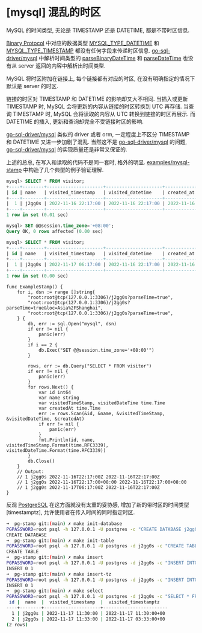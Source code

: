 # [mysql] 混乱的时区

MySQL 的时间类型, 无论是 TIMESTAMP 还是 DATETIME, 都是不带时区信息.

[Binary Protocol](https://dev.mysql.com/doc/dev/mysql-server/latest/page_protocol_binary_resultset.html) 中对应的数据类型
[MYSQL_TYPE_DATETIME](https://dev.mysql.com/doc/dev/mysql-server/latest/page_protocol_binary_resultset.html#sect_protocol_binary_resultset_row_value_date)
和 [MYSQL_TYPE_TIMESTAMP](https://dev.mysql.com/doc/dev/mysql-server/latest/page_protocol_binary_resultset.html#sect_protocol_binary_resultset_row_value_date)
都没有任何字段来传递时区信息. [go-sql-driver/mysql](https://github.com/go-sql-driver/mysql)
中解析时间类型的 [parseBinaryDateTime](https://github.com/go-sql-driver/mysql/blob/master/packets.go#L1314)
和 [parseDateTime](https://github.com/go-sql-driver/mysql/blob/v1.6.0/packets.go#L780)
也没有从 server 返回的内容中解析出时间类型.

MySQL 将时区附加在链接上, 每个链接都有对应的时区,
在没有明确指定的情况下默认是 server 的时区.

链接的时区对 TIMESTAMP 和 DATETIME 的影响却又大不相同.
当插入或更新 TIMESTAMP 时, MySQL 会将更新的内容从链接的时区转换到 UTC 再存储.
当查询 TIMESTAMP 时, MySQL 会将读取的内容从 UTC 转换到链接的时区再展示.
而 DATETIME 的插入, 更新和查询却完全不受链接时区的影响.

[go-sql-driver/mysql]() 类似的 driver 或者 orm,
一定程度上不区分 TIMESTAMP 和 DATETIME 又进一步加剧了混乱.
当然这不是 [go-sql-driver/mysql]() 的问题, [go-sql-driver/mysql]() 的实现质量还是非常又保证的.

上述的总总, 在写入和读取的代码不是同一套时, 格外的明显.
[examples/mysql-stamp](./examples/mysql-stamp) 中构造了几个典型的例子验证理解.

```sql
mysql> SELECT * FROM visitor;
+----+--------+---------------------+---------------------+---------------------+
| id | name   | visited_timestamp   | visited_datetime    | created_at          |
+----+--------+---------------------+---------------------+---------------------+
|  1 | j2gg0s | 2022-11-16 22:17:00 | 2022-11-16 22:17:00 | 2022-11-16 14:18:29 |
+----+--------+---------------------+---------------------+---------------------+
1 row in set (0.01 sec)

mysql> SET @@session.time_zone='+08:00';
Query OK, 0 rows affected (0.00 sec)

mysql> SELECT * FROM visitor;
+----+--------+---------------------+---------------------+---------------------+
| id | name   | visited_timestamp   | visited_datetime    | created_at          |
+----+--------+---------------------+---------------------+---------------------+
|  1 | j2gg0s | 2022-11-17 06:17:00 | 2022-11-16 22:17:00 | 2022-11-16 22:18:29 |
+----+--------+---------------------+---------------------+---------------------+
1 row in set (0.00 sec)
```

```golang
func ExampleStamp() {
	for i, dsn := range []string{
		"root:root@tcp(127.0.0.1:3306)/j2gg0s?parseTime=true",
		"root:root@tcp(127.0.0.1:3306)/j2gg0s?parseTime=true&loc=Asia%2FShanghai",
		"root:root@tcp(127.0.0.1:3306)/j2gg0s?parseTime=true",
	} {
		db, err := sql.Open("mysql", dsn)
		if err != nil {
			panic(err)
		}
		if i == 2 {
			db.Exec("SET @@session.time_zone='+08:00'")
		}

		rows, err := db.Query("SELECT * FROM visitor")
		if err != nil {
			panic(err)
		}
		for rows.Next() {
			var id int64
			var name string
			var visitedTimeStamp, visitedDateTime time.Time
			var createdAt time.Time
			err := rows.Scan(&id, &name, &visitedTimeStamp, &visitedDateTime, &createdAt)
			if err != nil {
				panic(err)
			}
			fmt.Println(id, name, visitedTimeStamp.Format(time.RFC3339), visitedDateTime.Format(time.RFC3339))
		}
		db.Close()
	}
	// Output:
	// 1 j2gg0s 2022-11-16T22:17:00Z 2022-11-16T22:17:00Z
	// 1 j2gg0s 2022-11-16T22:17:00+08:00 2022-11-16T22:17:00+08:00
	// 1 j2gg0s 2022-11-17T06:17:00Z 2022-11-16T22:17:00Z
}
```

反观 [PostgreSQL]() 在这方面就没有太重的妥协感, 增加了新的带时区的时间类型 [timestamptz],
允许使用者在传入时间的同时指定时区.

```bash
➜  pg-stamp git:(main) ✗ make init-database
PGPASSWORD=root psql -h 127.0.0.1 -U postgres -c "CREATE DATABASE j2gg0s"
CREATE DATABASE
➜  pg-stamp git:(main) ✗ make init-table
PGPASSWORD=root psql -h 127.0.0.1 -U postgres -d j2gg0s -c "CREATE TABLE visitor(id serial PRIMARY KEY, name VARCHAR(127) NOT NULL, visited_timestamp TIMESTAMP NOT NULL, visited_timestamptz TIMESTAMPTZ NOT NULL);"
CREATE TABLE
➜  pg-stamp git:(main) ✗ make insert
PGPASSWORD=root psql -h 127.0.0.1 -U postgres -d j2gg0s -c "INSERT INTO visitor(name, visited_timestamp, visited_timestamptz) VALUES('j2gg0s', '2022-11-17 11:30:00', '2022-11-17 11:30:00');"
INSERT 0 1
➜  pg-stamp git:(main) ✗ make insert-tz
PGPASSWORD=root psql -h 127.0.0.1 -U postgres -d j2gg0s -c "INSERT INTO visitor(name, visited_timestamp, visited_timestamptz) VALUES('j2gg0s', '2022-11-17 11:33:00+08', '2022-11-17 11:33:00+08');"
INSERT 0 1
➜  pg-stamp git:(main) ✗ make select
PGPASSWORD=root psql -h 127.0.0.1 -U postgres -d j2gg0s -c "SELECT * FROM visitor;"
 id |  name  |  visited_timestamp  |  visited_timestamptz
----+--------+---------------------+------------------------
  1 | j2gg0s | 2022-11-17 11:30:00 | 2022-11-17 11:30:00+00
  2 | j2gg0s | 2022-11-17 11:33:00 | 2022-11-17 03:33:00+00
(2 rows)
```
